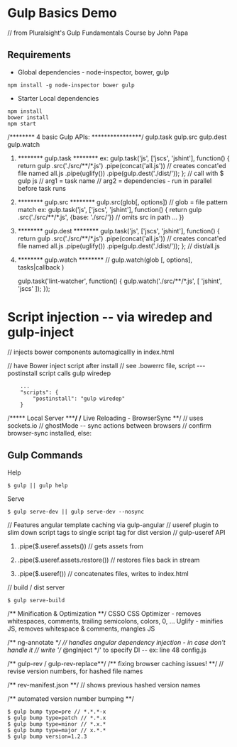 # Gulp Basics Demo
// from Pluralsight's Gulp Fundamentals Course by John Papa

## Requirements

- Global dependencies - node-inspector, bower, gulp

```
npm install -g node-inspector bower gulp
```

- Starter Local dependencies
```
npm install
bower install
npm start
```


/******** 4 basic Gulp APIs: ****************/
    gulp.task
    gulp.src
    gulp.dest
    gulp.watch

1. ******** gulp.task ********
ex:
    gulp.task('js', ['jscs', 'jshint'], function() {
        return gulp
            .src('./src/**/*.js')
            .pipe(concat('all.js')) // creates concat'ed file named all.js
            .pipe(uglify())
            .pipe(gulp.dest('./dist/'));
    }; 
    // call with $ gulp js
    // arg1 = task name
    // arg2 = dependencies - run in parallel before task runs

2. ******** gulp.src ********
    gulp.src(glob[, options])
    // glob = file pattern match
ex: 
    gulp.task('js', ['jscs', 'jshint'], function() {
        return gulp
            .src('./src/**/*.js', {base: './src/'}) // omits src in path
            ...
    })


3. ******** gulp.dest ********
    gulp.task('js', ['jscs', 'jshint'], function() {
        return gulp
            .src('./src/**/*.js')
            .pipe(concat('all.js')) // creates concat'ed file named all.js
            .pipe(uglify())
            .pipe(gulp.dest('./dist/'));
    }; // dist/all.js

4. ******** gulp.watch ********
// gulp.watch(glob [, options], tasks|callback )

    gulp.task('lint-watcher', function() {
        gulp.watch('./src/**/*.js', [
            'jshint',
            'jscs'
        ]);
    });


# Script injection -- via wiredep and gulp-inject

<!-- wiredep -->
 // injects bower components automagicallly in index.html
 <!-- bower:css -->
 <!-- endbower -->


// have Bower inject script after install
// see .bowerrc file, script --- postinstall script calls gulp wiredep    
```
    ...
    "scripts": {
        "postinstall": "gulp wiredep"
    }
```

/***** Local Server *****/
/** Live Reloading - BrowserSync **/
// uses sockets.io
// ghostMode -- sync actions between browsers
// confirm browser-sync installed, else:

## Gulp Commands

Help
```
$ gulp || gulp help
```

Serve
```
$ gulp serve-dev || gulp serve-dev --nosync
```


// Features
angular template caching via gulp-angular
// useref plugin to slim down script tags to single script tag for dist version
// gulp-useref API

1. .pipe($.useref.assets())
// gets assets from <!-- -->

2. .pipe($.useref.assets.restore())
// restores files back in stream

3. .pipe($.useref())
// concatenates files, writes to index.html

// build / dist server
```
$ gulp serve-build
```

/** Minification & Optimization **/
CSSO CSS Optimizer - removes whitespaces, comments, trailing semicolons, colors, 0, ...
Uglify - minifies JS, removes whitespace & comments, mangles JS


/** ng-annotate **/
// handles angular dependency injection - in case don't handle it 
// write '/* @ngInject */' to specify DI -- ex: line 48 config.js

/** gulp-rev / gulp-rev-replace**/
/** fixing browser caching issues! **/
// revise version numbers, for hashed file names

/** rev-manifest.json **/
// shows previous hashed version names

/** automated version number bumping **/
```
$ gulp bump type=pre // *.*.*-x
$ gulp bump type=patch // *.*.x
$ gulp bump type=minor // *.x.*
$ gulp bump type=major // x.*.*
$ gulp bump version=1.2.3
```











